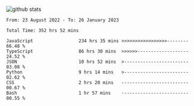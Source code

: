 
![github stats](https://github-readme-stats.vercel.app/api?username=realmahd1&show_icons=true&theme=codeSTACKr&hide_rank=true&count_private=true)

<!--START_SECTION:waka-->

```text
From: 23 August 2022 - To: 26 January 2023

Total Time: 352 hrs 52 mins

JavaScript                 234 hrs 35 mins >>>>>>>>>>>>>>>>>--------   66.48 %
TypeScript                 86 hrs 30 mins  >>>>>>-------------------   24.52 %
JSON                       10 hrs 52 mins  >------------------------   03.08 %
Python                     9 hrs 14 mins   >------------------------   02.62 %
CSS                        2 hrs 20 mins   -------------------------   00.67 %
Bash                       1 hr 57 mins    -------------------------   00.55 %
```

<!--END_SECTION:waka-->
